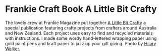# Frankie Craft Book A Little Bit Crafty

The lovely crew at Frankie Magazine put together [A Little Bit Crafty](http://www.frankiepress.com.au/shop/frankie/a-little-bit-crafty) a special publication featuring crafty projects from crafters around Australia and New Zealand. Each project uses easy to find and recycled materials with instructions. I made some wordy hand-lettered wrapping paper using gold paint pens and kraft paper to jazz up your gift giving. 
Photo by [Hilary Walker](http://www.hilarywalker.com.au/).